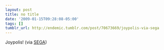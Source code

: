 ```yaml
---
layout: post
title: no title
date: '2009-01-15T09:28:08-05:00'
tags: []
tumblr_url: http://endemic.tumblr.com/post/70673669/joypolis-via-sega
---
```

Joypolis! (via [SEGA](http://youtube.com/user/SEGA))

